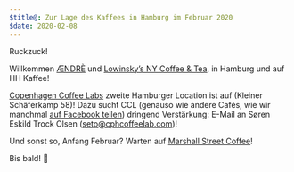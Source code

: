 ```yaml
---
$title@: Zur Lage des Kaffees in Hamburg im Februar 2020
$date: 2020-02-08
---
```


Ruckzuck!

Willkommen [ÆNDRÈ]([url('/content/cafes/aendre.md')]) und [Lowinsky’s NY Coffee & Tea]([url('/content/cafes/lowinskys.md')]), in Hamburg und auf HH Kaffee!

[Copenhagen Coffee Labs]([url('/content/cafes/copenhagen-coffee-lab.md')]) zweite Hamburger Location ist auf (Kleiner Schäferkamp 58)! Dazu sucht CCL (genauso wie andere Cafés, wie wir manchmal [auf Facebook teilen](https://www.facebook.com/hhkaffeecom)) dringend Verstärkung: E-Mail an Søren Eskild Trock Olsen ([seto@cphcoffeelab.com](mailto:seto@cphcoffeelab.com))!

Und sonst so, Anfang Februar? Warten auf [Marshall Street Coffee](https://www.instagram.com/marshall.street.coffee/)!

Bis bald! 🤠